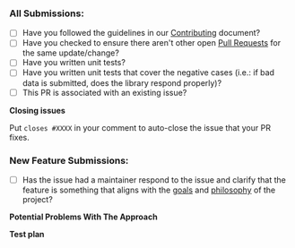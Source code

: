 ### All Submissions:

* [ ] Have you followed the guidelines in our [Contributing](https://github.com/lukeautry/tsoa/tree/master/docs/CONTRIBUTING.md) document?
* [ ] Have you checked to ensure there aren't other open [Pull Requests](https://github.com/lukeautry/tsoa/pulls) for the same update/change?
* [ ] Have you written unit tests?
* [ ] Have you written unit tests that cover the negative cases (i.e.: if bad data is submitted, does the library respond properly)?
* [ ] This PR is associated with an existing issue?

**Closing issues**

Put `closes #XXXX` in your comment to auto-close the issue that your PR fixes.

### New Feature Submissions:

* [ ] Has the issue had a maintainer respond to the issue and clarify that the feature is something that aligns with the [goals](https://github.com/lukeautry/tsoa#goal) and [philosophy](https://github.com/lukeautry/tsoa#philosophy) of the project?

**Potential Problems With The Approach**

<!-- if there are areas of the solution that you think might have limitations or potential "gotchas", then discuss them here -->
<!-- if you have many questions, then please consider discussing them in the issue thread (unless you need to share code to illustrate the questions) -->

**Test plan**

<!-- explain why the unit tests that you added are demonstrating that the feature works -->